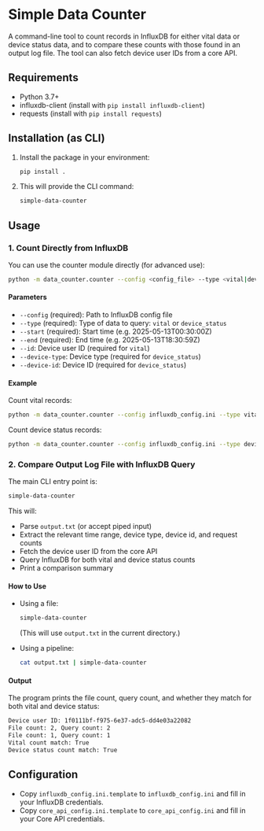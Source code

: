 # Simple Data Counter

A command-line tool to count records in InfluxDB for either vital data or device status data, and to compare these counts with those found in an output log file. The tool can also fetch device user IDs from a core API.

## Requirements

- Python 3.7+
- influxdb-client (install with `pip install influxdb-client`)
- requests (install with `pip install requests`)

## Installation (as CLI)

1. Install the package in your environment:

   ```bash
   pip install .
   ```

2. This will provide the CLI command:

   ```bash
   simple-data-counter
   ```

## Usage

### 1. Count Directly from InfluxDB

You can use the counter module directly (for advanced use):

```bash
python -m data_counter.counter --config <config_file> --type <vital|device_status> [other options]
```

#### Parameters

- `--config` (required): Path to InfluxDB config file
- `--type` (required): Type of data to query: `vital` or `device_status`
- `--start` (required): Start time (e.g. 2025-05-13T00:30:00Z)
- `--end` (required): End time (e.g. 2025-05-13T18:30:59Z)
- `--id`: Device user ID (required for `vital`)
- `--device-type`: Device type (required for `device_status`)
- `--device-id`: Device ID (required for `device_status`)

#### Example

Count vital records:

```bash
python -m data_counter.counter --config influxdb_config.ini --type vital --id 1f0111bf-f975-6e37-adc5-dd4e03a22082 --start 2025-05-13T00:30:00Z --end 2025-05-13T18:30:59Z
```

Count device status records:

```bash
python -m data_counter.counter --config influxdb_config.ini --type device_status --device-type 2 --device-id 1000200 --start 2025-05-13T00:30:00Z --end 2025-05-13T18:30:59Z
```

### 2. Compare Output Log File with InfluxDB Query

The main CLI entry point is:

```bash
simple-data-counter
```

This will:

- Parse `output.txt` (or accept piped input)
- Extract the relevant time range, device type, device id, and request counts
- Fetch the device user ID from the core API
- Query InfluxDB for both vital and device status counts
- Print a comparison summary

#### How to Use

- Using a file:

  ```bash
  simple-data-counter
  ```

  (This will use `output.txt` in the current directory.)

- Using a pipeline:

  ```bash
  cat output.txt | simple-data-counter
  ```

#### Output

The program prints the file count, query count, and whether they match for both vital and device status:

```bash
Device user ID: 1f0111bf-f975-6e37-adc5-dd4e03a22082
File count: 2, Query count: 2
File count: 1, Query count: 1
Vital count match: True
Device status count match: True
```

## Configuration

- Copy `influxdb_config.ini.template` to `influxdb_config.ini` and fill in your InfluxDB credentials.
- Copy `core_api_config.ini.template` to `core_api_config.ini` and fill in your Core API credentials.

